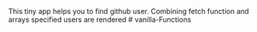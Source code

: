 This tiny app helps you to find github user.  Combining fetch function and arrays specified users are rendered # vanilla-Functions
